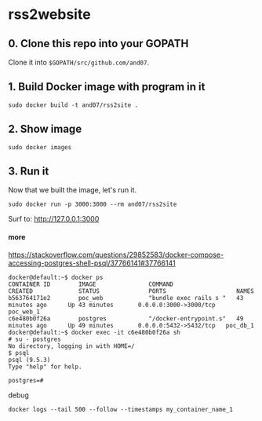 # rss2website

## 0. Clone this repo into your GOPATH

Clone it into `$GOPATH/src/github.com/and07`.

## 1. Build Docker image with program in it

```
sudo docker build -t and07/rss2site .
```

## 2. Show image 
```
sudo docker images
```

## 3. Run it

Now that we built the image, let's run it.

```
sudo docker run -p 3000:3000 --rm and07/rss2site
```

Surf to: http://127.0.0.1:3000



#### more

https://stackoverflow.com/questions/29852583/docker-compose-accessing-postgres-shell-psql/37766141#37766141
```
docker@default:~$ docker ps
CONTAINER ID        IMAGE               COMMAND                  CREATED             STATUS              PORTS                    NAMES
b563764171e2        poc_web             "bundle exec rails s "   43 minutes ago      Up 43 minutes       0.0.0.0:3000->3000/tcp   poc_web_1
c6e480b0f26a        postgres            "/docker-entrypoint.s"   49 minutes ago      Up 49 minutes       0.0.0.0:5432->5432/tcp   poc_db_1
docker@default:~$ docker exec -it c6e480b0f26a sh
# su - postgres
No directory, logging in with HOME=/
$ psql
psql (9.5.3)
Type "help" for help.

postgres=#
```


debug

```
docker logs --tail 500 --follow --timestamps my_container_name_1
```


